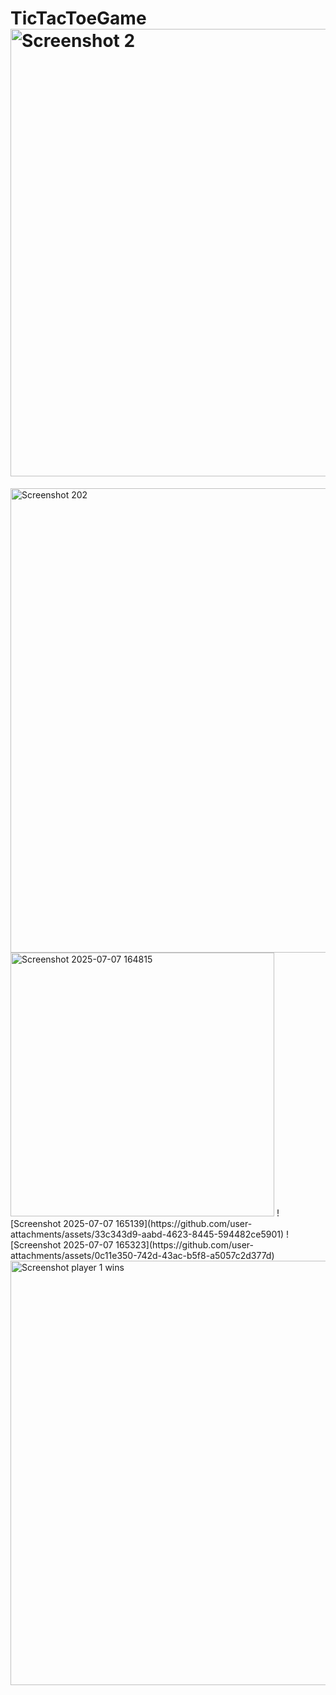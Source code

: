 # TicTacToeGame<img width="716" alt="Screenshot 2" src="https://github.com/user-attachments/assets/93464db0-043d-4121-820f-811b162c36a0" />
<img width="743" alt="Screenshot 202" src="https://github.com/user-attachments/assets/ecd880c7-225d-4f5d-81dd-dca463be3ee1" />
<img width="422" alt="Screenshot 2025-07-07 164815" src="https://github.com/user-attachments/assets/e3c9f2f6-9d23-4457-8a53-4b067de7a7ec" />
![Screenshot 2025-07-07 165139](https://github.com/user-attachments/assets/33c343d9-aabd-4623-8445-594482ce5901)
![Screenshot 2025-07-07 165323](https://github.com/user-attachments/assets/0c11e350-742d-43ac-b5f8-a5057c2d377d)
<img width="679" alt="Screenshot player 1 wins" src="https://github.com/user-attachments/assets/00a8298a-f50c-4e78-bcbf-4ff2e689106e" />
